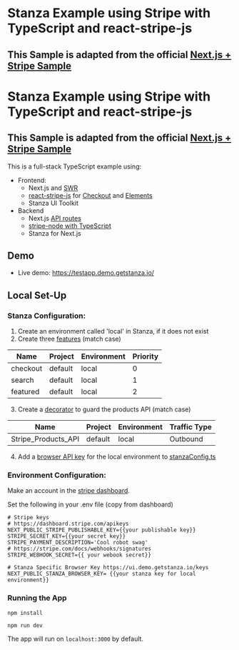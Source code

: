# Stanza Example using Stripe with TypeScript and react-stripe-js
## This Sample is adapted from the official [Next.js + Stripe Sample](https://github.com/vercel/next.js/tree/canary/examples/with-stripe-typescript)
# Stanza Example using Stripe with TypeScript and react-stripe-js
## This Sample is adapted from the official [Next.js + Stripe Sample](https://github.com/vercel/next.js/tree/canary/examples/with-stripe-typescript)

This is a full-stack TypeScript example using:

- Frontend:
  - Next.js and [SWR](https://github.com/vercel/swr)
  - [react-stripe-js](https://github.com/stripe/react-stripe-js) for [Checkout](https://stripe.com/checkout) and [Elements](https://stripe.com/elements)
  - Stanza UI Toolkit
- Backend
  - Next.js [API routes](https://nextjs.org/docs/api-routes/introduction)
  - [stripe-node with TypeScript](https://github.com/stripe/stripe-node#usage-with-typescript)
  - Stanza for Next.js

## Demo

- Live demo: https://testapp.demo.getstanza.io/


## Local Set-Up

### Stanza Configuration:

 1. Create an environment called 'local' in Stanza, if it does not exist
 2. Create three [features](https://ui.demo.getstanza.io/features) (match case)

  | Name     | Project | Environment | Priority |
  |----------|---------|-------------|----------|
  | checkout | default | local       | 0        |
  | search   | default | local       | 1        |
  | featured | default | local       | 2        |

 3. Create a [decorator](https://ui.demo.getstanza.io/decorators) to guard the products API (match case)
 
  | Name                | Project | Environment | Traffic Type |
  |---------------------|---------|-------------|--------------|
  | Stripe_Products_API | default | local       | Outbound     |

 4. Add a [browser API key](https://ui.demo.getstanza.io/admin?tab=keys) for the local environment to [stanzaConfig.ts](samples/next-with-stripe/stanzaConfig.ts)

### Environment Configuration:
Make an account in the [stripe dashboard](https://dashboard.stripe.com). 

Set the following in your .env file (copy from dashboard)
```
# Stripe keys
# https://dashboard.stripe.com/apikeys
NEXT_PUBLIC_STRIPE_PUBLISHABLE_KEY={{your publishable key}}
STRIPE_SECRET_KEY={{your secret key}}
STRIPE_PAYMENT_DESCRIPTION='Cool robot swag'
# https://stripe.com/docs/webhooks/signatures
STRIPE_WEBHOOK_SECRET={{ your webook secret}}

# Stanza Specific Browser Key https://ui.demo.getstanza.io/keys
NEXT_PUBLIC_STANZA_BROWSER_KEY= {{your stanza key for local environment}}
```

### Running the App

```
npm install

npm run dev
```

The app will run on `localhost:3000` by default.